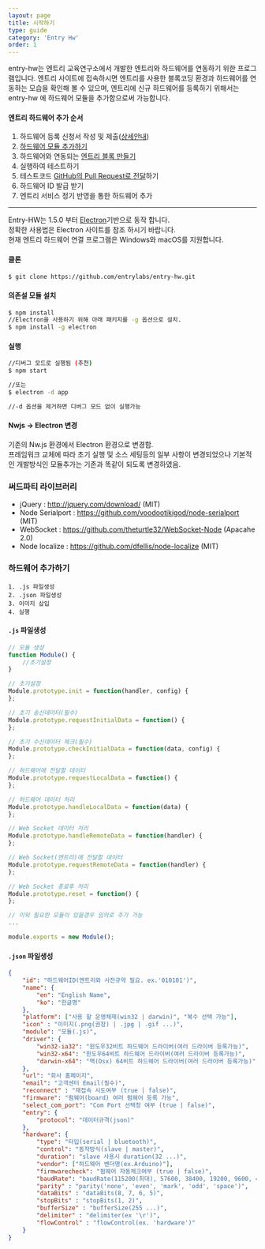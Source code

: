```yaml
---
layout: page
title: 시작하기
type: guide
category: 'Entry Hw'
order: 1
---
```


entry-hw는 엔트리 교육연구소에서 개발한 엔트리와 하드웨어를 연동하기 위한 프로그램입니다.
엔트리 사이트에 접속하시면 엔트리를 사용한 블록코딩 환경과 하드웨어를 연동하는 모습을 확인해 볼 수 있으며,
엔트리에 신규 하드웨어를 등록하기 위해서는 entry-hw 에 하드웨어 모듈을 추가함으로써 가능합니다.

#### 엔트리 하드웨어 추가 순서

1. 하드웨어 등록 신청서 작성 및 제출([상세안내](https://entrylabs.github.io/docs/entry-hw/2017-05-16-enroll_entry-hw/))
2. [하드웨어 모듈 추가하기](https://entrylabs.github.io/docs/entry-hw/2016-05-03-add_module/)
3. 하드웨어와 연동되는 [엔트리 블록 만들기](https://entrylabs.github.io/docs/entryjs/2016-05-22-add_new_blocks/)
4. 실행하여 테스트하기
5. 테스트코드 [GitHub의 Pull Request로 전달](https://entrylabs.github.io/docs/etc/2016-05-03-git_fork/)하기
6. 하드웨어 ID 발급 받기
7. 엔트리 서비스 정기 반영을 통한 하드웨어 추가


---

Entry-HW는 1.5.0 부터 [Electron](https://github.com/electron/electron/tree/master/docs-translations/ko-KR)기반으로 동작 합니다.  
정확한 사용법은 Electron 사이트를 참조 하시기 바랍니다.  
현재 엔트리 하드웨어 연결 프로그램은 Windows와 macOS를 지원합니다.

#### 클론  
``` bash
$ git clone https://github.com/entrylabs/entry-hw.git
```

#### 의존설 모듈 설치  
``` bash
$ npm install
//Electron을 사용하기 위해 아래 패키지를 -g 옵션으로 설치.
$ npm install -g electron
```

#### 실행  
``` bash
//디버그 모드로 실행됨 (추천)
$ npm start

//또는
$ electron -d app

//-d 옵션을 제거하면 디버그 모드 없이 실행가능
```

#### Nwjs -> Electron 변경  
기존의 Nw.js 환경에서 Electron 환경으로 변경함.  
프레임워크 교체에 따라 초기 실행 및 소스 세팅등의 일부 사항이 변경되었으나 기본적인 개발방식인 모듈추가는 기존과 똑같이 되도록 변경하였음.  

### 써드파티 라이브러리
 * jQuery : http://jquery.com/download/ (MIT)
 * Node Serialport : https://github.com/voodootikigod/node-serialport (MIT)
 * WebSocket : https://github.com/theturtle32/WebSocket-Node (Apacahe 2.0)
 * Node localize : https://github.com/dfellis/node-localize (MIT)

### 하드웨어 추가하기
    1. .js 파일생성
    2. .json 파일생성
    3. 이미지 삽입
    4. 실행

#### `.js` 파일생성  
``` js
// 모듈 생성
function Module() {
    //초기설정
}

// 초기설정
Module.prototype.init = function(handler, config) {
};

// 초기 송신데이터(필수)
Module.prototype.requestInitialData = function() {
};

// 초기 수신데이터 체크(필수)
Module.prototype.checkInitialData = function(data, config) {
};

// 하드웨어에 전달할 데이터
Module.prototype.requestLocalData = function() {
};

// 하드웨어 데이터 처리
Module.prototype.handleLocalData = function(data) {
};

// Web Socket 데이터 처리
Module.prototype.handleRemoteData = function(handler) {
};

// Web Socket(엔트리)에 전달할 데이터
Module.prototype.requestRemoteData = function(handler) {
};

// Web Socket 종료후 처리
Module.prototype.reset = function() {
};

// 이외 필요한 모듈이 있을경우 임의로 추가 가능
...

module.exports = new Module();
```

#### `.json` 파일생성  
``` json
{
    "id": "하드웨어ID(엔트리와 사전규약 필요. ex.'010101')",
    "name": {
        "en": "English Name",
        "ko": "한글명"
    },
    "platform": ["사용 할 운영체제(win32 | darwin)", "복수 선택 가능"],
    "icon" : "이미지(.png(권장) | .jpg | .gif ...)",
    "module": "모듈(.js)",
    "driver": {
        "win32-ia32": "윈도우32비트 하드웨어 드라이버(여러 드라이버 등록가능)",
        "win32-x64": "윈도우64비트 하드웨어 드라이버(여러 드라이버 등록가능)",
        "darwin-x64": "맥(Osx) 64비트 하드웨어 드라이버(여러 드라이버 등록가능)"
    },
    "url": "회사 홈페이지",
    "email": "고객센터 Email(필수)",
    "reconnect" : "재접속 시도여부 (true | false)",
    "firmware": "펌웨어(board) 여러 펌웨어 등록 가능",
    "select_com_port": "Com Port 선택창 여부 (true | false)",
    "entry": {
        "protocol": "데이터규격(json)"
    },
    "hardware": {
        "type": "타입(serial | bluetooth)",
        "control": "동작방식(slave | master)",
        "duration": "slave 사용시 duration(32 ...)",
        "vendor": ["하드웨어 벤더명(ex.Arduino)"],
        "firmwarecheck": "펌웨어 자동체크여부 (true | false)",
        "baudRate": "baudRate(115200(최대), 57600, 38400, 19200, 9600, 4800, 2400, 1800, 1200, 600, 300, 200, 150, 134, 110, 75, 50)",
        "parity" : "parity('none', 'even', 'mark', 'odd', 'space')",
        "dataBits" : "dataBits(8, 7, 6, 5)",
        "stopBits" : "stopBits(1, 2)",
        "bufferSize" : "bufferSize(255 ...)",
        "delimiter" : "delimiter(ex '\r')",
        "flowControl" : "flowControl(ex. 'hardware')"
    }
}
```
